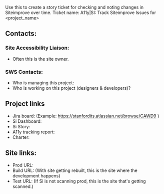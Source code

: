 Use this to create a story ticket for checking and noting changes in Siteimprove over time.
Ticket name: A11y|SI: Track Siteimprove Issues for <project_name>

## Contacts:

### Site Accessibility Liaison:
* Often this is the site owner.

### SWS Contacts:

* Who is managing this project:
* Who is working on this project (designers & developers)?

## Project links

* Jira board: (Example: https://stanfordits.atlassian.net/browse/CAWD9 )
* Si Dashboard:
* Si Story:
* A11y tracking report:
* Charter:

## Site links:

* Prod URL:
* Build URL: (With site getting rebuilt, this is the site where the development happens)
* Test URL: (If Si is not scanning prod, this is the site that's getting scanned.)
